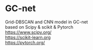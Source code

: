# GC-net
Grid-DBSCAN and CNN model in GC-net  
based on Scipy & scikit & Pytorch  
https://www.scipy.org/  
https://scikit-learn.org  
https://pytorch.org/  
